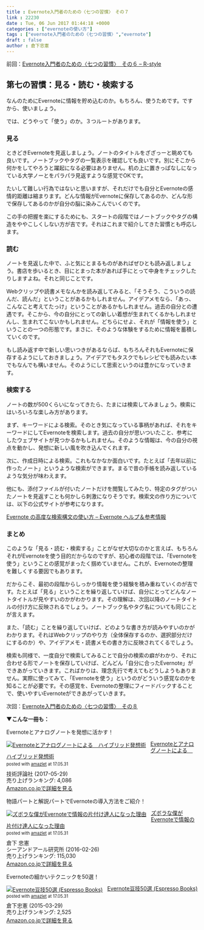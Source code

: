 ```yaml
---
title : Evernote入門者のための〈七つの習慣〉　その７
link : 22230
date : Tue, 06 Jun 2017 01:44:18 +0000
categories : ["evernoteの使い方"]
tags : ["evernote入門者のための〈七つの習慣〉","evernote"]
draft : false
author : 倉下忠憲
---
```


前回：<a href="https://rashita.net/blog/?p=22220">Evernote入門者のための〈七つの習慣〉　その６ – R-style</a>

<h2>第七の習慣：見る・読む・検索する</h2>

なんのためにEvernoteに情報を貯め込むのか。もちろん、使うためです。ですから、使いましょう。

では、どうやって「使う」のか。３つルートがあります。

<h3>見る</h3>

ときどきEvernoteを見返しましょう。ノートのタイトルをざざっーと眺めても良いです。ノートブックやタグの一覧表示を確認しても良いです。別にそこから何かをしてやろうと躍起になる必要はありません。机の上に置きっぱなしになっている大学ノーとをパラパラ見返すような感覚でOKです。

たいして難しい行為ではないと思いますが、それだけでも自分とEvernoteの感情的距離は縮まります。どんな情報がEvernoteに保存してあるのか、どんな形で保存してあるのかが自分の脳に染みこんでいくのです。

この手の把握を楽にするためにも、スタートの段階ではノートブックやタグの構造をややこしくしない方が吉です。それはこれまで紹介してきた習慣とも呼応します。

<h3>読む</h3>

ノートを見返した中で、ふと気にとまるものがあればぜひとも読み返しましょう。書店を歩いるとき、目にとまった本があれば手にとって中身をチェックしたりしますよね。それと同じことです。

Webクリップや読書メモなんかを読み返してみると、「そうそう、こういうの読んだ、読んだ」ということがあるかもしれません。アイデアメモなら、「あっ、こんなこと考えてたっけ」ということがあるかもしれません。過去の自分との遭遇です。そこから、今の自分にとっての新しい着想が生まれてくるかもしれませんし、生まれてこないかもしれません。どちらにせよ、それが「情報を使う」ということの一つの形態です。まさに、そのような体験をするために情報を蓄積していくのです。

もし読み返す中で新しい思いつきがあるならば、もちろんそれもEvernoteに保存するようにしておきましょう。アイデアでもタスクでもレシピでも読みたい本でもなんでも構いません。そのようにして思索というのは豊かになっていきます。

<h3>検索する</h3>

ノートの数が500くらいになってきたら、たまには検索してみましょう。検索にはいろいろな楽しみ方があります。

まず、キーワードによる検索。そのとき気になっている事柄があれば、それをキーワードにしてEvernoteを検索します。過去の自分が思いついたこと、参考にしたウェブサイトが見つかるかもしれません。そのような情報は、今の自分の視点を動かし、発想に新しい風を吹き込んでくれます。

次に、作成日時による検索。これもなかなか面白いです。たとえば「去年以前に作ったノート」というような検索ができます。まるで昔の手帳を読み返しているような気分が味わえます。

他にも、添付ファイルが付いたノートだけを閲覧してみたり、特定のタグがついたノートを見返すことも何かしら刺激になりそうです。検索文の作り方については、以下の公式サイトが参考になります。

<a href="https://help.evernote.com/hc/ja/articles/208313828-Evernote-%E3%81%AE%E9%AB%98%E5%BA%A6%E3%81%AA%E6%A4%9C%E7%B4%A2%E6%A7%8B%E6%96%87%E3%81%AE%E4%BD%BF%E3%81%84%E6%96%B9">Evernote の高度な検索構文の使い方 – Evernote ヘルプ＆参考情報</a>

<h3>まとめ</h3>

このような「見る・読む・検索する」ことがなぜ大切なのかと言えば、もちろんそれがEvernoteを使う目的だからなのですが、初心者の段階では、「Evernoteを使う」ということの感覚がまったく掴めていません。これが、Evernoteの整理を難しくする要因でもあります。

だからこそ、最初の段階からしっかり情報を使う経験を積み重ねていくのが吉です。たとえば「見る」ということを繰り返していけば、自分にとってどんなノートタイトルが見やすいのかがわかります。その理解は、次回以降のノートタイトルの付け方に反映されるでしょう。ノートブック名やタグ名についても同じことが言えます。

また、「読む」ことを繰り返していけば、どのような書き方が読みやすいのかがわかります。それはWebクリップのやり方（全体保存するのか、選択部分だけにするのか）や、アイデアメモ・読書メモの書き方に反映されてくるでしょう。

検索も同様で、一度自分で検索してみることで自分の検索の癖がわかり、それに合わせる形でノートを保存していけば、どんどん「自分に合ったEvernote」ができあがっていきます。こればかりは、理念先行で考えてもどうしようもありません。実際に使ってみて、「Evernoteを使う」というのがどういう感覚なのかを知ることが必要です。その感覚を、Evernoteの整理にフィードバックすることで、使いやすいEvernoteができあがっていきます。

次回：<a href="https://rashita.net/blog/?p=22236">Evernote入門者のための〈七つの習慣〉　その８</a>

<strong>▼こんな一冊も：</strong>

Evernoteとアナログノートを発想に活かす！

<div class="amazlet-box" style="margin-bottom:0px;"><div class="amazlet-image" style="float:left;margin:0px 12px 1px 0px;"><a href="http://www.amazon.co.jp/exec/obidos/ASIN/B0719S13KQ/rashita1000-22/ref=nosim/" name="amazletlink" target="_blank"><img src="https://images-fe.ssl-images-amazon.com/images/I/51iRTqdvRnL._SL160_.jpg" alt="Evernoteとアナログノートによる　ハイブリッド発想術" style="border: none;" /></a></div><div class="amazlet-info" style="line-height:120%; margin-bottom: 10px"><div class="amazlet-name" style="margin-bottom:10px;line-height:120%"><a href="http://www.amazon.co.jp/exec/obidos/ASIN/B0719S13KQ/rashita1000-22/ref=nosim/" name="amazletlink" target="_blank">Evernoteとアナログノートによる　ハイブリッド発想術</a><div class="amazlet-powered-date" style="font-size:80%;margin-top:5px;line-height:120%">posted with <a href="http://www.amazlet.com/" title="amazlet" target="_blank">amazlet</a> at 17.05.31</div></div><div class="amazlet-detail">技術評論社 (2017-05-29)<br />売り上げランキング: 4,086<br /></div><div class="amazlet-sub-info" style="float: left;"><div class="amazlet-link" style="margin-top: 5px"><a href="http://www.amazon.co.jp/exec/obidos/ASIN/B0719S13KQ/rashita1000-22/ref=nosim/" name="amazletlink" target="_blank">Amazon.co.jpで詳細を見る</a></div></div></div><div class="amazlet-footer" style="clear: left"></div></div>

物語パートと解説パートでEvernoteの導入方法をご紹介！

<div class="amazlet-box" style="margin-bottom:0px;"><div class="amazlet-image" style="float:left;margin:0px 12px 1px 0px;"><a href="http://www.amazon.co.jp/exec/obidos/ASIN/4863541953/rashita1000-22/ref=nosim/" name="amazletlink" target="_blank"><img src="https://images-fe.ssl-images-amazon.com/images/I/515rWUhPqbL._SL160_.jpg" alt="ズボラな僕がEvernoteで情報の片付け達人になった理由" style="border: none;" /></a></div><div class="amazlet-info" style="line-height:120%; margin-bottom: 10px"><div class="amazlet-name" style="margin-bottom:10px;line-height:120%"><a href="http://www.amazon.co.jp/exec/obidos/ASIN/4863541953/rashita1000-22/ref=nosim/" name="amazletlink" target="_blank">ズボラな僕がEvernoteで情報の片付け達人になった理由</a><div class="amazlet-powered-date" style="font-size:80%;margin-top:5px;line-height:120%">posted with <a href="http://www.amazlet.com/" title="amazlet" target="_blank">amazlet</a> at 17.05.31</div></div><div class="amazlet-detail">倉下 忠憲 <br />シーアンドアール研究所 (2016-02-26)<br />売り上げランキング: 115,030<br /></div><div class="amazlet-sub-info" style="float: left;"><div class="amazlet-link" style="margin-top: 5px"><a href="http://www.amazon.co.jp/exec/obidos/ASIN/4863541953/rashita1000-22/ref=nosim/" name="amazletlink" target="_blank">Amazon.co.jpで詳細を見る</a></div></div></div><div class="amazlet-footer" style="clear: left"></div></div>

Evernoteの細かいテクニックを50選！

<div class="amazlet-box" style="margin-bottom:0px;"><div class="amazlet-image" style="float:left;margin:0px 12px 1px 0px;"><a href="http://www.amazon.co.jp/exec/obidos/ASIN/B00VEEJ9XU/rashita1000-22/ref=nosim/" name="amazletlink" target="_blank"><img src="https://images-fe.ssl-images-amazon.com/images/I/41oyLdAhfmL._SL160_.jpg" alt="Evernote豆技50選 (Espresso Books)" style="border: none;" /></a></div><div class="amazlet-info" style="line-height:120%; margin-bottom: 10px"><div class="amazlet-name" style="margin-bottom:10px;line-height:120%"><a href="http://www.amazon.co.jp/exec/obidos/ASIN/B00VEEJ9XU/rashita1000-22/ref=nosim/" name="amazletlink" target="_blank">Evernote豆技50選 (Espresso Books)</a><div class="amazlet-powered-date" style="font-size:80%;margin-top:5px;line-height:120%">posted with <a href="http://www.amazlet.com/" title="amazlet" target="_blank">amazlet</a> at 17.05.31</div></div><div class="amazlet-detail">倉下忠憲 (2015-03-29)<br />売り上げランキング: 2,525<br /></div><div class="amazlet-sub-info" style="float: left;"><div class="amazlet-link" style="margin-top: 5px"><a href="http://www.amazon.co.jp/exec/obidos/ASIN/B00VEEJ9XU/rashita1000-22/ref=nosim/" name="amazletlink" target="_blank">Amazon.co.jpで詳細を見る</a></div></div></div><div class="amazlet-footer" style="clear: left"></div></div>
